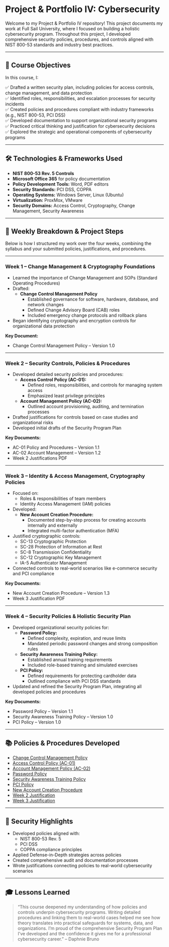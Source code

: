 # Project & Portfolio IV: Cybersecurity

Welcome to my Project & Portfolio IV repository! This project documents my work at Full Sail University, where I focused on building a holistic cybersecurity program. Throughout this project, I developed comprehensive security policies, procedures, and controls aligned with NIST 800-53 standards and industry best practices.

---

## 🎯 Course Objectives

In this course, I:

✅ Drafted a written security plan, including policies for access controls, change management, and data protection  
✅ Identified roles, responsibilities, and escalation processes for security incidents  
✅ Created policies and procedures compliant with industry frameworks (e.g., NIST 800-53, PCI DSS)  
✅ Developed documentation to support organizational security programs  
✅ Practiced critical thinking and justification for cybersecurity decisions  
✅ Explored the strategic and operational components of cybersecurity programs

---

## 🛠️ Technologies & Frameworks Used

- **NIST 800-53 Rev. 5 Controls**
- **Microsoft Office 365** for policy documentation
- **Policy Development Tools:** Word, PDF editors
- **Security Standards:** PCI DSS, COPPA
- **Operating Systems:** Windows Server, Linux (Ubuntu)
- **Virtualization:** ProxMox, VMware
- **Security Domains:** Access Control, Cryptography, Change Management, Security Awareness

---

## 🚀 Weekly Breakdown & Project Steps

Below is how I structured my work over the four weeks, combining the syllabus and your submitted policies, justifications, and procedures.

---

### Week 1 – Change Management & Cryptography Foundations

- Learned the importance of Change Management and SOPs (Standard Operating Procedures)
- Drafted:
  - **Change Control Management Policy**  
    - Established governance for software, hardware, database, and network changes  
    - Defined Change Advisory Board (CAB) roles
    - Included emergency change protocols and rollback plans
- Began identifying cryptography and encryption controls for organizational data protection

**Key Document:**
- Change Control Management Policy – Version 1.0

---

### Week 2 – Security Controls, Policies & Procedures

- Developed detailed security policies and procedures:
  - **Access Control Policy (AC-01):**  
    - Defined roles, responsibilities, and controls for managing system access  
    - Emphasized least privilege principles
  - **Account Management Policy (AC-02):**  
    - Outlined account provisioning, auditing, and termination processes
- Drafted justifications for controls based on case studies and organizational risks
- Developed initial drafts of the Security Program Plan

**Key Documents:**
- AC-01 Policy and Procedures – Version 1.1
- AC-02 Account Management – Version 1.2
- Week 2 Justifications PDF

---

### Week 3 – Identity & Access Management, Cryptography Policies

- Focused on:
  - Roles & responsibilities of team members
  - Identity Access Management (IAM) policies
- Developed:
  - **New Account Creation Procedure:**
    - Documented step-by-step process for creating accounts internally and externally
    - Integrated multi-factor authentication (MFA)
- Justified cryptographic controls:
  - SC-13 Cryptographic Protection
  - SC-28 Protection of Information at Rest
  - SC-8 Transmission Confidentiality
  - SC-12 Cryptographic Key Management
  - IA-5 Authenticator Management
- Connected controls to real-world scenarios like e-commerce security and PCI compliance

**Key Documents:**
- New Account Creation Procedure – Version 1.3
- Week 3 Justification PDF

---

### Week 4 – Security Policies & Holistic Security Plan

- Developed organizational security policies for:
  - **Password Policy:**
    - Defined complexity, expiration, and reuse limits
    - Mandated periodic password changes and strong composition rules
  - **Security Awareness Training Policy:**
    - Established annual training requirements
    - Included role-based training and simulated exercises
  - **PCI Policy:**
    - Defined requirements for protecting cardholder data
    - Outlined compliance with PCI DSS standards
- Updated and refined the Security Program Plan, integrating all developed policies and procedures

**Key Documents:**
- Password Policy – Version 1.1
- Security Awareness Training Policy – Version 1.0
- PCI Policy – Version 1.0

---

## 📚 Policies & Procedures Developed

- [Change Control Management Policy](BrunoDaphnie_ChangeControlManagmenet_Policy.pdf)
- [Access Control Policy (AC-01)](BrunoDaphnie_AC-01_Policy_and_Procedures.pdf)
- [Account Management Policy (AC-02)](BrunoDaphnie_AC-02_Account_Management.pdf)
- [Password Policy](BrunoDaphnie_Password_Policy.pdf)
- [Security Awareness Training Policy](BrunoDaphnie_Security_Awareness_Training_Policy.pdf)
- [PCI Policy](group5_pci_policy.docx)
- [New Account Creation Procedure](BrunoDaphnie_NewAccountCreation_Procedure.pdf)
- [Week 2 Justification](BrunoDaphnie_justification_week2.pdf)
- [Week 3 Justification](BrunoDaphnie_justification_week3.pdf)

---

## 🔐 Security Highlights

- Developed policies aligned with:
  - NIST 800-53 Rev. 5
  - PCI DSS
  - COPPA compliance principles
- Applied Defense-in-Depth strategies across policies
- Created comprehensive audit and documentation processes
- Wrote justifications connecting policies to real-world cybersecurity scenarios

---

## 🎓 Lessons Learned

> “This course deepened my understanding of how policies and controls underpin cybersecurity programs. Writing detailed procedures and linking them to real-world cases helped me see how theory translates into practical safeguards for systems, data, and organizations. I’m proud of the comprehensive Security Program Plan I’ve developed and the confidence it gives me for a professional cybersecurity career.” – Daphnie Bruno
